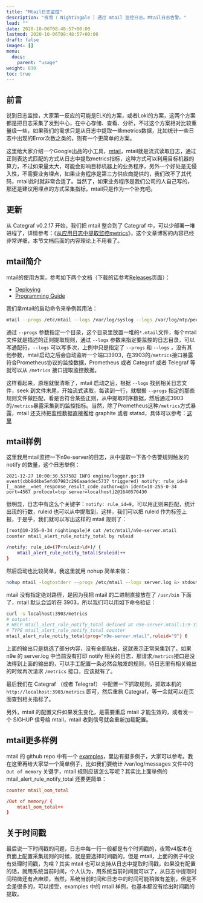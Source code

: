 ```yaml
---
title: "Mtail日志监控"
description: "夜莺（ Nightingale ）通过 mtail 监控日志。Mtail日志告警。"
lead: ""
date: 2020-10-06T08:48:57+00:00
lastmod: 2020-10-06T08:48:57+00:00
draft: false
images: []
menu:
  docs:
    parent: "usage"
weight: 830
toc: true
---
```



## 前言

说到日志监控，大家第一反应的可能是ELK的方案，或者Loki的方案，这两个方案都是把日志采集了发到中心，在中心存储、查看、分析，不过这个方案相对比较重量级一些，如果我们的需求只是从日志中提取一些metrics数据，比如统计一些日志中出现的Error次数之类的，则有一个更简单的方案。

这里给大家介绍一个Google出品的小工具，[mtail](https://github.com/google/mtail)，mtail就是流式读取日志，通过正则表达式匹配的方式从日志中提取metrics指标，这种方式可以利用目标机器的算力，不过如果量太大，可能会影响目标机器上的业务程序，另外一个好处是无侵入性，不需要业务埋点，如果业务程序是第三方供应商提供的，我们改不了其代码，mtail此时就非常合适了。当然了，如果业务程序是我们公司的人自己写的，那还是建议用埋点的方式采集指标，mtail只是作为一个补充吧。

## 更新

从 Categraf v0.2.17 开始，我们把 mtail 整合到了 Categraf 中，可以少部署一堆进程了，详情参考：《[从应用日志中提取监控metrics](https://flashcat.cloud/blog/log-monitoring-mtail/)》，这个文章博客的内容已经非常详细，本节文档后面的内容理论上不用看了。

## mtail简介

mtail的使用方案，参考如下两个文档（下载的话参考[Releases](https://github.com/google/mtail/releases)页面）：

- [Deploying](https://github.com/google/mtail/blob/main/docs/Deploying.md)
- [Programming Guide](https://google.github.io/mtail/Programming-Guide.html)

我们拿mtail的启动命令来举例其用法：

```bash
mtail --progs /etc/mtail --logs /var/log/syslog --logs /var/log/ntp/peerstats
```

通过 `--progs` 参数指定一个目录，这个目录里放置一堆的`*.mtail`文件，每个mtail文件就是描述的正则提取规则，通过 `--logs` 参数来指定要监控的日志目录，可以写通配符，`--logs` 可以写多次，上例中只是指定了 `--progs` 和 `--logs` ，没有其他参数，mtail启动之后会自动监听一个端口3903，在3903的`/metrics`接口暴露符合Prometheus协议的监控数据，Prometheus 或者 Categraf 或者 Telegraf 等就可以从 `/metrics` 接口提取监控数据。

这样看起来，原理就很清晰了，mtail 启动之后，根据 `--logs` 找到相关日志文件，seek 到文件末尾，开始流式读取，每读到一行，就根据 `--progs` 指定的那些规则文件做匹配，看是否符合某些正则，从中提取时序数据，然后通过3903的`/metrics`暴露采集到的监控指标。当然，除了Prometheus这种`/metrics`方式暴露，mtail 还支持把监控数据直接推给 graphite 或者 statsd，具体可以参考：[这里](https://github.com/google/mtail/blob/main/docs/Interoperability.md)

## mtail样例

这里我用mtail监控一下n9e-server的日志，从中提取一下各个告警规则触发的 notify 的数量，这个日志举例：

```
2021-12-27 10:00:30.537582 INFO engine/logger.go:19 event(cbb8d4be5efd07983c296aaa4dec5737 triggered) notify: rule_id=9 [__name__=net_response_result_code author=qin ident=10-255-0-34 port=4567 protocol=tcp server=localhost]2@1640570430
```

很明显，日志中有这么个关键字：`notify: rule_id=9`，可以用正则来匹配，统计出现的行数，ruleid 也可以从中提取到，这样，我们可以把 ruleid 作为标签上报，于是乎，我们就可以写出这样的 mtail 规则了：

```bash
[root@10-255-0-34 nightingale]# cat /etc/mtail/n9e-server.mtail
counter mtail_alert_rule_notify_total by ruleid

/notify: rule_id=(?P<ruleid>\d+)/ {
    mtail_alert_rule_notify_total[$ruleid]++
}
```

然后启动也比较简单，我这里就用 nohup 简单来做：

```bash
nohup mtail -logtostderr --progs /etc/mtail --logs server.log &> stdout.log &
```

mtail 没有指定绝对路径，是因为我把 mtail 的二进制直接放在了 `/usr/bin` 下面了，mtail 默认会监听在 3903，所以我们可以用如下命令验证：

```bash
curl -s localhost:3903/metrics
# output:
# HELP mtail_alert_rule_notify_total defined at n9e-server.mtail:1:9-37
# TYPE mtail_alert_rule_notify_total counter
mtail_alert_rule_notify_total{prog="n9e-server.mtail",ruleid="9"} 6
```

上面的输出只是挑选了部分内容，没有全部贴出，这就表示正常采集到了，如果 n9e 的 server.log 中当前没有打印 notify 相关的日志，那请求`/metrics`接口是没法得到上面的输出的，可以手工配置一条必然会触发的规则，待日志里有相关输出的时候再次请求 `/metrics` 接口，应该就有了。

最后我们在 Categraf （或者 Telegraf） 中配置一下抓取规则，抓取本机的 `http://localhost:3903/metrics` 即可，然后重启 Categraf，等一会就可以在页面查到相关指标了。

另外，mtail 的配置文件如果发生变化，是需要重启 mtail 才能生效的，或者发一个 SIGHUP 信号给 mtail，mtail 收到信号就会重新加载配置。

## mtail更多样例

mtail 的 github repo 中有一个 [examples](https://github.com/google/mtail/tree/main/examples)，里边有挺多例子，大家可以参考。我在这里再给大家举一个简单例子，比如我们要统计 /var/log/messages 文件中的 `Out of memory` 关键字，mtail 规则应该怎么写呢？其实比上面举例的 mtail_alert_rule_notify_total 还要更简单：

```conf
counter mtail_oom_total

/Out of memory/ {
    mtail_oom_total++
}
```

## 关于时间戳

最后说一下时间戳的问题，日志中每一行一般都是有个时间戳的，夜莺v4版本在页面上配置采集规则的时候，就是要选择时间戳的，但是 mtail，上面的例子中没有处理时间戳，为啥？其实 mtail 也可以支持从日志中提取时间戳，如果没有配置的话，就用系统当前时间，个人认为，用系统当前时间就可以了，从日志中提取时间稍微还有点麻烦，当然，系统当前时间和日志中的时间可能稍微有差别，但是不会差很多的，可以接受，examples 中的 mtail 样例，也基本都没有给出时间戳的提取。
